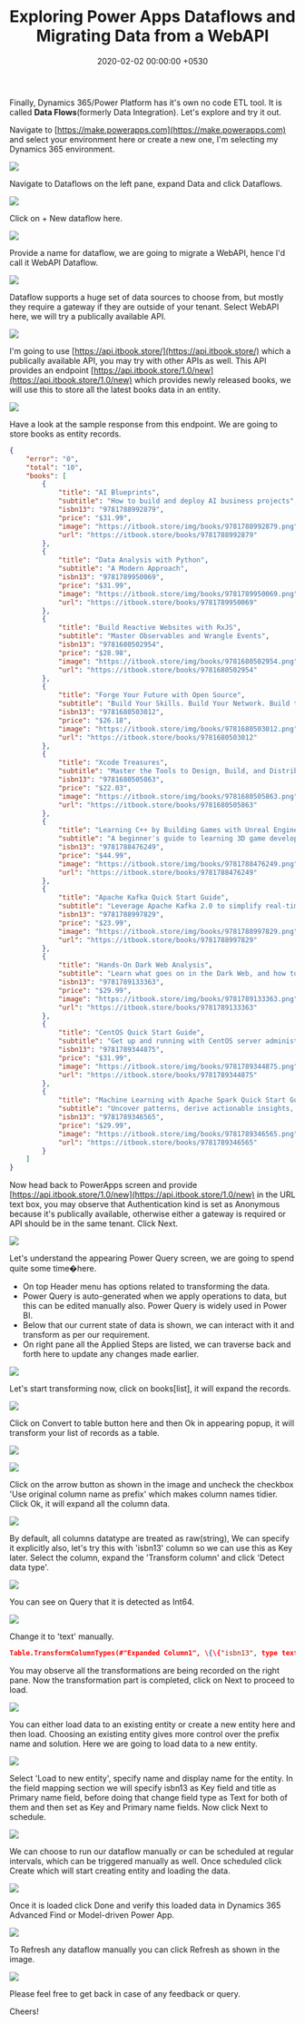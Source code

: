 ﻿---
layout: post
title:  "Exploring Power Apps Dataflows and Migrating Data from a WebAPI"
date:   2020-02-02 00:00:00 +0530
categories: CRM-SDK Data Migration Dataflow
permalink: Data-Migration-Power-Apps-Dataflows-WebAPI-Dynamics365-CDS
---

Finally, Dynamics 365/Power Platform has it's own no code ETL tool. It is called **Data Flows**(formerly Data Integration). Let's explore and try it out.

Navigate to [https://make.powerapps.com](https://make.powerapps.com) and select your environment here or create a new one, I'm selecting my Dynamics 365 environment.

![](./assets/2020-02-02/Select-Environment.jpg)

Navigate to Dataflows on the left pane, expand Data and click Dataflows.

![](./assets/2020-02-02/Open-Dataflows.jpg)

Click on + New dataflow here.

![](./assets/2020-02-02/Create-New-Dataflow.jpg)

Provide a name for dataflow, we are going to migrate a WebAPI, hence I'd call it WebAPI Dataflow. 

![](./assets/2020-02-02/New-Dataflow.jpg)

Dataflow supports a huge set of data sources to choose from, but mostly they require a gateway if they are outside of your tenant. Select WebAPI here, we will try a publically available API.

![](./assets/2020-02-02/Select-WebAPI-Data-Source.jpg)

I'm going to use [https://api.itbook.store/](https://api.itbook.store/) which a publically available API, you may try with other APIs as well. This API provides an endpoint [https://api.itbook.store/1.0/new](https://api.itbook.store/1.0/new) which provides newly released books, we will use this to store all the latest books data in an entity.

![](./assets/2020-02-02/It-Ebook-API-New.jpg)

Have a look at the sample response from this endpoint. We are going to store books as entity records.

```json
{
    "error": "0",
    "total": "10",
    "books": [
        {
            "title": "AI Blueprints",
            "subtitle": "How to build and deploy AI business projects",
            "isbn13": "9781788992879",
            "price": "$31.99",
            "image": "https://itbook.store/img/books/9781788992879.png",
            "url": "https://itbook.store/books/9781788992879"
        },
        {
            "title": "Data Analysis with Python",
            "subtitle": "A Modern Approach",
            "isbn13": "9781789950069",
            "price": "$31.99",
            "image": "https://itbook.store/img/books/9781789950069.png",
            "url": "https://itbook.store/books/9781789950069"
        },
        {
            "title": "Build Reactive Websites with RxJS",
            "subtitle": "Master Observables and Wrangle Events",
            "isbn13": "9781680502954",
            "price": "$28.98",
            "image": "https://itbook.store/img/books/9781680502954.png",
            "url": "https://itbook.store/books/9781680502954"
        },
        {
            "title": "Forge Your Future with Open Source",
            "subtitle": "Build Your Skills. Build Your Network. Build the Future of Technology",
            "isbn13": "9781680503012",
            "price": "$26.18",
            "image": "https://itbook.store/img/books/9781680503012.png",
            "url": "https://itbook.store/books/9781680503012"
        },
        {
            "title": "Xcode Treasures",
            "subtitle": "Master the Tools to Design, Build, and Distribute Great Apps",
            "isbn13": "9781680505863",
            "price": "$22.03",
            "image": "https://itbook.store/img/books/9781680505863.png",
            "url": "https://itbook.store/books/9781680505863"
        },
        {
            "title": "Learning C++ by Building Games with Unreal Engine 4, 2nd Edition",
            "subtitle": "A beginner's guide to learning 3D game development with C++ and UE4",
            "isbn13": "9781788476249",
            "price": "$44.99",
            "image": "https://itbook.store/img/books/9781788476249.png",
            "url": "https://itbook.store/books/9781788476249"
        },
        {
            "title": "Apache Kafka Quick Start Guide",
            "subtitle": "Leverage Apache Kafka 2.0 to simplify real-time data processing for distributed applications",
            "isbn13": "9781788997829",
            "price": "$23.99",
            "image": "https://itbook.store/img/books/9781788997829.png",
            "url": "https://itbook.store/books/9781788997829"
        },
        {
            "title": "Hands-On Dark Web Analysis",
            "subtitle": "Learn what goes on in the Dark Web, and how to work with it",
            "isbn13": "9781789133363",
            "price": "$29.99",
            "image": "https://itbook.store/img/books/9781789133363.png",
            "url": "https://itbook.store/books/9781789133363"
        },
        {
            "title": "CentOS Quick Start Guide",
            "subtitle": "Get up and running with CentOS server administration",
            "isbn13": "9781789344875",
            "price": "$31.99",
            "image": "https://itbook.store/img/books/9781789344875.png",
            "url": "https://itbook.store/books/9781789344875"
        },
        {
            "title": "Machine Learning with Apache Spark Quick Start Guide",
            "subtitle": "Uncover patterns, derive actionable insights, and learn from big data using MLlib",
            "isbn13": "9781789346565",
            "price": "$29.99",
            "image": "https://itbook.store/img/books/9781789346565.png",
            "url": "https://itbook.store/books/9781789346565"
        }
    ]
}
```

Now head back to PowerApps screen and provide [https://api.itbook.store/1.0/new](https://api.itbook.store/1.0/new) in the URL text box, you may observe that Authentication kind is set as Anonymous because it's publically available, otherwise either a gateway is required or API should be in the same tenant. Click Next.

![](./assets/2020-02-02/Provide-WebAPI-URL.jpg)

Let's understand the appearing Power Query screen, we are going to spend quite some time�here.
* On top Header menu has options related to transforming the data.
* Power Query is auto-generated when we apply operations to data, but this can be edited manually also. Power Query is widely used in Power BI.
* Below that our current state of data is shown, we can interact with it and transform as per our requirement.
* On right pane all the Applied Steps are listed, we can traverse back and forth here to update any changes made earlier.

![](./assets/2020-02-02/Power-Query-Screen.jpg)

Let's start transforming now, click on books[list], it will expand the records.

![](./assets/2020-02-02/Transforming-1.jpg) 

Click on Convert to table button here and then Ok in appearing popup, it will transform your list of records as a table.

![](./assets/2020-02-02/Transforming-2.jpg)

![](./assets/2020-02-02/Convert-To-Table.jpg)

Click on the arrow button as shown in the image and uncheck the checkbox 'Use original column name as prefix' which makes column names tidier. Click Ok, it will expand all the column data.

![](./assets/2020-02-02/No-Prefix.jpg)

By default, all columns datatype are treated as raw(string), We can specify it explicitly also, let's try this with 'isbn13' column so we can use this as Key later. Select the column, expand the 'Transform column' and click 'Detect data type'.

![](./assets/2020-02-02/Detect-Datatype.jpg)

You can see on Query that it is detected as Int64.

![](./assets/2020-02-02/Datatype-Query.jpg)

Change it to 'text' manually.

```json
Table.TransformColumnTypes(#"Expanded Column1", \{\{"isbn13", type text\}\})
```

You may observe all the transformations are being recorded on the right pane. Now the transformation part is completed, click on Next to proceed to load.

![](./assets/2020-02-02/Applied-Steps.jpg)

You can either load data to an existing entity or create a new entity here and then load. Choosing an existing entity gives more control over the prefix name and solution. Here we are going to load data to a new entity.

![](./assets/2020-02-02/Load-to-Existing-Entity.jpg)

Select 'Load to new entity', specify name and display name for the entity. In the field mapping section we will specify isbn13 as Key field and title as Primary name field, before doing that change field type as Text for both of them and then set as Key and Primary name fields. Now click Next to schedule.

![](./assets/2020-02-02/Entity-Field-Mapping.jpg)

We can choose to run our dataflow manually or can be scheduled at regular intervals, which can be triggered manually as well. Once scheduled click Create which will start creating entity and loading the data.

![](./assets/2020-02-02/Scheduling.jpg)

Once it is loaded click Done and verify this loaded data in Dynamics 365 Advanced Find or Model-driven Power App.

![](./assets/2020-02-02/Loaded-Data.jpg)

To Refresh any dataflow manually you can click Refresh as shown in the image.

![](./assets/2020-02-02/Refresh-Manually.jpg)

Please feel free to get back in case of any feedback or query.

Cheers!